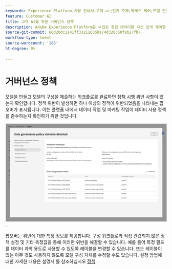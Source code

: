 ```yaml
---
keywords: Experience Platform;사용 안내서;고객 ai;인기 주제;액세스 제어;모델 만들기;
feature: Customer AI
title: 고객 AI를 위한 거버넌스 정책
description: Adobe Experience Platform은 수집된 경험 데이터를 자신 있게 제어할 수 있는 몇 가지 서비스와 도구를 제공합니다.
source-git-commit: 66d20dc1141ff33211635ba74d320350f8b27fb7
workflow-type: tm+mt
source-wordcount: '186'
ht-degree: 0%

---
```



# 거버넌스 정책

모델을 만들고 모델의 구성을 제출하는 워크플로를 완료하면 [정책 시행](/help/data-governance/enforcement/auto-enforcement.md) 위반 사항이 있는지 확인합니다. 정책 위반이 발생하면 하나 이상의 정책이 위반되었음을 나타내는 팝오버가 표시됩니다. 이는 플랫폼 내에서 데이터 작업 및 마케팅 작업이 데이터 사용 정책을 준수하는지 확인하기 위한 것입니다.

![정책 위반에 대한 정보를 표시하는 팝오버](../images/user-guide/policy-violation-popover-cai.png).

팝오버는 위반에 대한 특정 정보를 제공합니다. 구성 워크플로와 직접 관련되지 않은 정책 설정 및 기타 측정값을 통해 이러한 위반을 해결할 수 있습니다. 예를 들어 특정 필드를 데이터 과학 용도로 사용할 수 있도록 레이블을 변경할 수 있습니다. 또는 레이블이 있는 아무 것도 사용하지 않도록 모델 구성 자체를 수정할 수도 있습니다. 설정 방법에 대한 자세한 내용은 설명서 를 참조하십시오 [정책](/help/data-governance/policies/overview.md).
